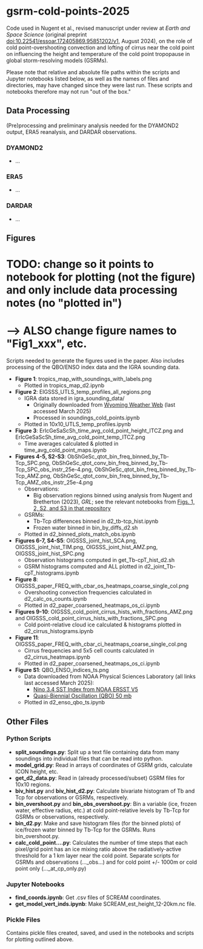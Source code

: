 # gsrm-cold-points-2025
Code used in Nugent et al., revised manuscript under review at _Earth and Space Science_ (original preprint [doi:10.22541/essoar.172405869.95851202/v1](https://doi.org/10.22541/essoar.172405869.95851202/v1), August 2024), on the role of cold point-overshooting convection and lofting of cirrus near the cold point on influencing the height and temperature of the cold point tropopause in global storm-resolving models (GSRMs). 

Please note that relative and absolute file paths within the scripts and Jupyter notebooks listed below, as well as the names of files and directories, may have changed since they were last run. These scripts and notebooks therefore may not run "out of the box."

## Data Processing
(Pre)processing and preliminary analysis needed for the DYAMOND2 output, ERA5 reanalysis, and DARDAR observations.
### DYAMOND2
* ...
### ERA5
* ...
### DARDAR
* ...

## Figures
# TODO: change so it points to notebook for plotting (not the figure) and only include data processing notes (no "plotted in")
# --> ALSO change figure names to "Fig1_xxx", etc.
Scripts needed to generate the figures used in the paper. Also includes processing of the QBO/ENSO index data and the IGRA sounding data.
* **Figure 1**: tropics_map_with_soundings_with_labels.png
	* Plotted in tropics_map_d2.ipynb
* **Figure 2**: EIGSSS_UTLS_temp_profiles_all_regions.png
	* IGRA data stored in igra_sounding_data/
		* Originally downloaded from [Wyoming Weather Web](https://weather.uwyo.edu/upperair/sounding.html) (last accessed March 2025)
		* Processed in soundings_cold_points.ipynb
	* Plotted in 10x10_UTLS_temp_profiles.ipynb
* **Figure 3**: ErIcGeSaScSh_time_avg_cold_point_height_ITCZ.png and ErIcGeSaScSh_time_avg_cold_point_temp_ITCZ.png
	* Time averages calculated & plotted in time_avg_cold_point_maps.ipynb
* **Figures 4-5, S2-S3**: ObShGeSc_qtot_bin_freq_binned_by_Tb-Tcp_SPC.png, ObShGeSc_qtot_conv_bin_freq_binned_by_Tb-Tcp_SPC_obs_instr_25e-4.png, ObShGeSc_qtot_bin_freq_binned_by_Tb-Tcp_AMZ.png, ObShGeSc_qtot_conv_bin_freq_binned_by_Tb-Tcp_AMZ_obs_instr_25e-4.png
	* Observations: 
		* Big observation regions binned using analysis from Nugent and Bretherton (2023), *GRL*; see the relevant notebooks from [Figs. 1, 2, S2, and S3 in that repository](https://github.com/jacnugent/tropical-conv-os-2023/tree/main?tab=readme-ov-file#figures-1-2-s2-and-s3)
	* GSRMs:
		* Tb-Tcp differences binned in d2_tb-tcp_hist.ipynb
		* Frozen water binned in bin_by_diffs_d2.sh
	* Plotted in d2_binned_plots_match_obs.ipynb
* **Figures 6-7, S4-S5**: OIGSSS_joint_hist_SCA.png, OIGSSS_joint_hist_TIM.png, OIGSSS_joint_hist_AMZ.png, OIGSSS_joint_hist_SPC.png
	* Observation histograms computed in get_Tb-cpT_hist_d2.sh 
	* GSRM histograms computed and ALL plotted in d2_joint_Tb-cpT_histograms.ipynb
* **Figure 8**: OIGSSS_paper_FREQ_with_cbar_os_heatmaps_coarse_single_col.png
	* Overshooting convection frequencies calculated in d2_calc_os_counts.ipynb
	* Plotted in d2_paper_coarsened_heatmaps_os_ci.ipynb
* **Figures 9-10**: OIGSSS_cold_point_cirrus_hists_with_fractions_AMZ.png and OIGSSS_cold_point_cirrus_hists_with_fractions_SPC.png
	* Cold point-relative cloud ice calculated & histograms plotted in d2_cirrus_histograms.ipynb
* **Figure 11**: OIGSSS_paper_FREQ_with_cbar_ci_heatmaps_coarse_single_col.png
	* Cirrus frequencies and 5x5 cell counts calculated in d2_cirrus_heatmaps.ipynb
	* Plotted in d2_paper_coarsened_heatmaps_os_ci.ipynb
*  **Figure S1**: QBO_ENSO_indices_ts.png
	* Data downloaded from NOAA Physical Sciences Laboratory (all links last accessed March 2025): 
		* [Nino 3.4 SST Index from NOAA ERSST V5](https://psl.noaa.gov/data/timeseries/month/DS/Nino34_CPC/)
		* [Quasi-Biennial Oscillation (QBO) 50 mb](https://psl.noaa.gov/data/timeseries/month/DS/QBO50/)
	* Plotted in d2_enso_qbo_ts.ipynb

## Other Files
### Python Scripts
* **split_soundings.py**: Split up a text file containing data from many soundings into individual files that can be read into python.
* **model_grid.py**: Read in arrays of coordinates of GSRM grids, calculate ICON height, etc.
* **get_d2_data.py**: Read in (already processed/subset) GSRM files for 10x10 regions.
* **biv_hist.py** and **biv_hist_d2.py**: Calculate bivariate histogram of Tb and Tcp for observations or GSRMs, respectively.
* **bin_overshoot.py** and **bin_obs_overshoot.py**: Bin a variable (ice, frozen water, effective radius, etc.) at cold point-relative levels by Tb-Tcp for GSRMs or observations, respectively.
* **bin_d2.py**: Make and save histogram files (for the binned plots) of ice/frozen water binned by Tb-Tcp for the GSRMs. Runs bin_overshoot.py.
* **calc_cold_point....py**: Calculates the number of time steps that each pixel/grid point has an ice mixing ratio above the radiatively-active threshold for a 1 km layer near the cold point. Separate scripts for GSRMs and observations (..._obs...) and for cold point +/- 1000m or cold point only (..._at_cp_only.py)
### Jupyter Notebooks
* **find_coords.ipynb**: Get .csv files of SCREAM coordinates.
* **get_model_vert_inds.ipynb**: Make SCREAM_est_height_12-20km.nc file.
### Pickle Files
Contains pickle files created, saved, and used in the notebooks and scripts for plotting outlined above.
